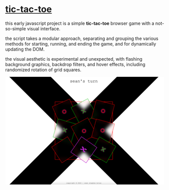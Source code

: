 # [tic-tac-toe](https://seanstephenbrian.github.io/tic-tac-toe/)

this early javascript project is a simple **tic-tac-toe** browser game with a not-so-simple 
visual interface.

the script takes a modular approach, separating and grouping the various methods for starting, 
running, and ending the game, and for dynamically updating the DOM.

the visual aesthetic is experimental and unexpected, with flashing background graphics, backdrop 
filters, and hover effects, including randomized rotation of grid squares.

![game screenshot](https://raw.githubusercontent.com/seanstephenbrian/tic-tac-toe/main/img/screenshots/screenshot-5.png)